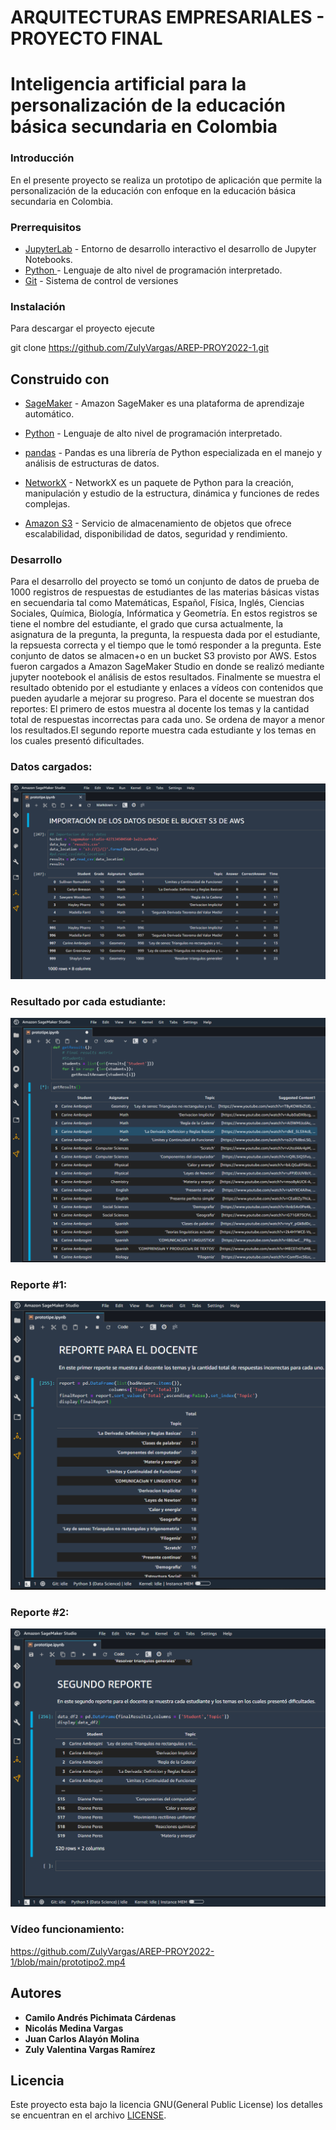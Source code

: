 # ARQUITECTURAS EMPRESARIALES - PROYECTO FINAL

# Inteligencia artificial para la personalización de la educación básica secundaria en Colombia

### Introducción 

En el presente proyecto se realiza un prototipo de aplicación que permite la personalización de la educación con enfoque en la educación básica secundaria en Colombia.

### Prerrequisitos


* [JupyterLab](https://jupyter.org) - Entorno de desarrollo interactivo el desarrollo de Jupyter Notebooks. 
* [Python ](https://www.python.org) - Lenguaje de alto nivel de programación interpretado.
* [Git](https://git-scm.com/) - Sistema de control de versiones

### Instalación


Para descargar el proyecto ejecute 

   git clone https://github.com/ZulyVargas/AREP-PROY2022-1.git

## Construido con 

* [SageMaker](https://aws.amazon.com/es/sagemaker/) - Amazon SageMaker es una plataforma de aprendizaje automático.

* [Python](https://www.python.org) - Lenguaje de alto nivel de programación interpretado.

* [pandas](https://pandas.pydata.org) - Pandas es una librería de Python especializada en el manejo y análisis de estructuras de datos.

* [NetworkX](https://networkx.org) - NetworkX es un paquete de Python para la creación, manipulación y estudio de la estructura, dinámica y funciones de redes complejas.

* [Amazon S3](https://aws.amazon.com/es/s3/) - Servicio de almacenamiento de objetos que ofrece escalabilidad, disponibilidad de datos, seguridad y rendimiento.

### Desarrollo

Para el desarrollo del proyecto se tomó un conjunto de datos de prueba de 1000 registros de respuestas de estudiantes de las materias básicas vistas en secuendaria tal como Matemáticas, Español, Física, Inglés, Ciencias Sociales, Química, Biología, Infórmatica y Geometría. En estos registros se tiene el nombre del estudiante, el grado que cursa actualmente, la asignatura de la pregunta, la pregunta, la respuesta dada por el estudiante, la repsuesta correcta y el tiempo que le tomó responder a la pregunta. 
Este conjunto de datos se almacen+o en un bucket S3 provisto por AWS. Estos fueron cargados a Amazon SageMaker Studio en donde se realizó mediante jupyter nootebook el análisis de estos resultados. Finalmente se muestra el resultado obtenido por el estudiante y enlaces a vídeos con contenidos que pueden ayudarle a mejorar su progreso. Para el docente se muestran dos reportes: El primero de estos muestra al docente los temas y la cantidad total de respuestas incorrectas para cada uno. Se ordena de mayor a menor los resultados.El segundo reporte muestra cada estudiante y los temas en los cuales presentó dificultades.

### Datos cargados:

![](img/results.png)


### Resultado por cada estudiante:

![](img/student.png)

### Reporte #1:

![](img/report1.png)

### Reporte #2:

![](img/report2.png)


### Vídeo funcionamiento:

https://github.com/ZulyVargas/AREP-PROY2022-1/blob/main/prototipo2.mp4


## Autores

- **Camilo Andrés Pichimata Cárdenas**
- **Nicolás Medina Vargas**
- **Juan Carlos Alayón Molina**
- **Zuly Valentina Vargas Ramírez** 

## Licencia

Este proyecto esta bajo la licencia GNU(General Public License) los detalles se encuentran en el archivo [LICENSE](LICENSE.txt).
